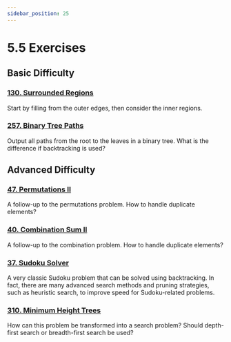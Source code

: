 ```yaml
---
sidebar_position: 25
---
```


# 5.5 Exercises

## Basic Difficulty

### [130. Surrounded Regions](https://leetcode.com/problems/surrounded-regions/)

Start by filling from the outer edges, then consider the inner regions.

### [257. Binary Tree Paths](https://leetcode.com/problems/binary-tree-paths/)

Output all paths from the root to the leaves in a binary tree. What is the difference if backtracking is used?

## Advanced Difficulty

### [47. Permutations II](https://leetcode.com/problems/permutations-ii/)

A follow-up to the permutations problem. How to handle duplicate elements?

### [40. Combination Sum II](https://leetcode.com/problems/combination-sum-ii/)

A follow-up to the combination problem. How to handle duplicate elements?

### [37. Sudoku Solver](https://leetcode.com/problems/sudoku-solver/)

A very classic Sudoku problem that can be solved using backtracking. In fact, there are many advanced search methods and pruning strategies, such as heuristic search, to improve speed for Sudoku-related problems.

### [310. Minimum Height Trees](https://leetcode.com/problems/minimum-height-trees/)

How can this problem be transformed into a search problem? Should depth-first search or breadth-first search be used?